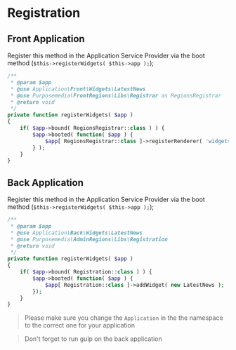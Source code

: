 
# Registration

## Front Application

Register this method in the Application Service Provider via the boot method (`$this->registerWidgets( $this->app );`);

```php
/**
 * @param $app
 * @use Application\Front\Widgets\LatestNews
 * @use Purposemedia\FrontRegions\Libs\Registrar as RegionsRegistrar
 * @return void
 */
private function registerWidgets( $app )
{
    if( $app->bound( RegionsRegistrar::class ) ) {
        $app->booted( function( $app ) {
            $app[ RegionsRegistrar::class ]->registerRenderer( 'widgets.latest-news', new LatestNews );
        } );
    }
}
```

## Back Application

Register this method in the Application Service Provider via the boot method (`$this->registerWidgets( $this->app );`);

```php
/**
 * @param $app
 * @use Application\Back\Widgets\LatestNews
 * @use Purposemedia\AdminRegions\Libs\Registration
 * @return void
 */
private function registerWidgets( $app )
{
    if( $app->bound( Registration::class ) ) {
        $app->booted( function( $app ) {
            $app[ Registration::class ]->addWidget( new LatestNews );
        });
    }
}
```

>Please make sure you change the `Application` in the the namespace to the correct one for your application

>Don't forget to run gulp on the back application
